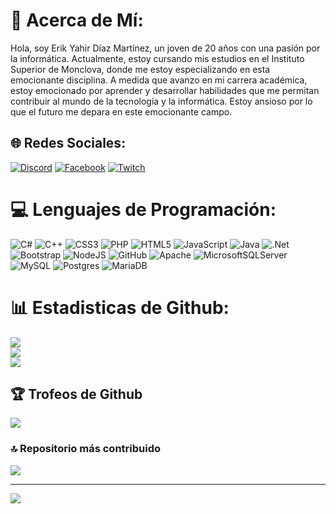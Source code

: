 # 💫 Acerca de Mí:
Hola, soy Erik Yahir Díaz Martínez, un joven de 20 años con una pasión por la informática. Actualmente, estoy cursando mis estudios en el Instituto Superior de Monclova, donde me estoy especializando en esta emocionante disciplina. A medida que avanzo en mi carrera académica, estoy emocionado por aprender y desarrollar habilidades que me permitan contribuir al mundo de la tecnología y la informática. Estoy ansioso por lo que el futuro me depara en este emocionante campo.


## 🌐 Redes Sociales:
[![Discord](https://img.shields.io/badge/Discord-%237289DA.svg?logo=discord&logoColor=white)](https://discord.gg/yayo0528) [![Facebook](https://img.shields.io/badge/Facebook-%231877F2.svg?logo=Facebook&logoColor=white)](https://facebook.com/YahirDíaz) [![Twitch](https://img.shields.io/badge/Twitch-%239146FF.svg?logo=Twitch&logoColor=white)](https://twitch.tv/yahirdiaz2207) 

# 💻 Lenguajes de Programación:
![C#](https://img.shields.io/badge/c%23-%23239120.svg?style=for-the-badge&logo=c-sharp&logoColor=white) ![C++](https://img.shields.io/badge/c++-%2300599C.svg?style=for-the-badge&logo=c%2B%2B&logoColor=white) ![CSS3](https://img.shields.io/badge/css3-%231572B6.svg?style=for-the-badge&logo=css3&logoColor=white) ![PHP](https://img.shields.io/badge/php-%23777BB4.svg?style=for-the-badge&logo=php&logoColor=white) ![HTML5](https://img.shields.io/badge/html5-%23E34F26.svg?style=for-the-badge&logo=html5&logoColor=white) ![JavaScript](https://img.shields.io/badge/javascript-%23323330.svg?style=for-the-badge&logo=javascript&logoColor=%23F7DF1E) ![Java](https://img.shields.io/badge/java-%23ED8B00.svg?style=for-the-badge&logo=java&logoColor=white) ![.Net](https://img.shields.io/badge/.NET-5C2D91?style=for-the-badge&logo=.net&logoColor=white) ![Bootstrap](https://img.shields.io/badge/bootstrap-%23563D7C.svg?style=for-the-badge&logo=bootstrap&logoColor=white) ![NodeJS](https://img.shields.io/badge/node.js-6DA55F?style=for-the-badge&logo=node.js&logoColor=white) ![GitHub](https://img.shields.io/badge/GitHub-%23121011.svg?style=for-the-badge&logo=github&logoColor=white) ![Apache](https://img.shields.io/badge/apache-%23D42029.svg?style=for-the-badge&logo=apache&logoColor=white) ![MicrosoftSQLServer](https://img.shields.io/badge/Microsoft%20SQL%20Sever-CC2927?style=for-the-badge&logo=microsoft%20sql%20server&logoColor=white) ![MySQL](https://img.shields.io/badge/mysql-%2300f.svg?style=for-the-badge&logo=mysql&logoColor=white) ![Postgres](https://img.shields.io/badge/postgres-%23316192.svg?style=for-the-badge&logo=postgresql&logoColor=white) ![MariaDB](https://img.shields.io/badge/MariaDB-003545?style=for-the-badge&logo=mariadb&logoColor=white)
# 📊 Estadisticas de Github:
![](https://github-readme-stats.vercel.app/api?username=yahirdiaz22&theme=dark&hide_border=false&include_all_commits=true&count_private=true)<br/>
![](https://github-readme-streak-stats.herokuapp.com/?user=yahirdiaz22&theme=dark&hide_border=false)<br/>
![](https://github-readme-stats.vercel.app/api/top-langs/?username=yahirdiaz22&theme=dark&hide_border=false&include_all_commits=true&count_private=true&layout=compact)

## 🏆 Trofeos de Github
![](https://github-profile-trophy.vercel.app/?username=yahirdiaz22&theme=darkhub&no-frame=false&no-bg=false&margin-w=4)

### 🔝 Repositorio más contribuido
![](https://github-contributor-stats.vercel.app/api?username=yahirdiaz22&limit=5&theme=tokyonight&combine_all_yearly_contributions=true)

---
[![](https://visitcount.itsvg.in/api?id=yahirdiaz22&icon=7&color=0)](https://visitcount.itsvg.in)

<!-- Proudly created with GPRM ( https://gprm.itsvg.in ) -->
